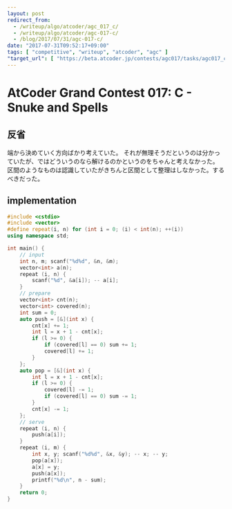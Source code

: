 ```yaml
---
layout: post
redirect_from:
  - /writeup/algo/atcoder/agc_017_c/
  - /writeup/algo/atcoder/agc-017-c/
  - /blog/2017/07/31/agc-017-c/
date: "2017-07-31T09:52:17+09:00"
tags: [ "competitive", "writeup", "atcoder", "agc" ]
"target_url": [ "https://beta.atcoder.jp/contests/agc017/tasks/agc017_c" ]
---
```


# AtCoder Grand Contest 017: C - Snuke and Spells

## 反省

端から決めていく方向ばかり考えていた。
それが無理そうだというのは分かっていたが、ではどういうのなら解けるのかというのをちゃんと考えなかった。
区間のようなものは認識していたがきちんと区間として整理はしなかった。するべきだった。

## implementation

``` c++
#include <cstdio>
#include <vector>
#define repeat(i, n) for (int i = 0; (i) < int(n); ++(i))
using namespace std;

int main() {
    // input
    int n, m; scanf("%d%d", &n, &m);
    vector<int> a(n);
    repeat (i, n) {
        scanf("%d", &a[i]); -- a[i];
    }
    // prepare
    vector<int> cnt(n);
    vector<int> covered(n);
    int sum = 0;
    auto push = [&](int x) {
        cnt[x] += 1;
        int l = x + 1 - cnt[x];
        if (l >= 0) {
            if (covered[l] == 0) sum += 1;
            covered[l] += 1;
        }
    };
    auto pop = [&](int x) {
        int l = x + 1 - cnt[x];
        if (l >= 0) {
            covered[l] -= 1;
            if (covered[l] == 0) sum -= 1;
        }
        cnt[x] -= 1;
    };
    // serve
    repeat (i, n) {
        push(a[i]);
    }
    repeat (i, m) {
        int x, y; scanf("%d%d", &x, &y); -- x; -- y;
        pop(a[x]);
        a[x] = y;
        push(a[x]);
        printf("%d\n", n - sum);
    }
    return 0;
}
```
